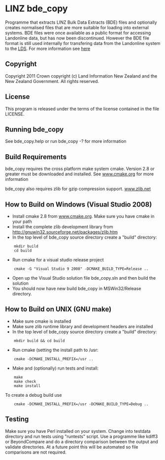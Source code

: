 # LINZ bde_copy

Programme that extracts LINZ Bulk Data Extracts (BDE) files and optionally
creates normalised files that are more suitable for loading into external
systems. BDE files were once available as a public  format for accessing Landonline data, but has now been discontinued. However the BDE file format is still used internally for transfering data from the Landonline system to the [LDS](https://data.linz.govt.nz). For more information see [here](http://www.linz.govt.nz/data/linz-data/property-ownership-and-boundary-data/historic-property-databases)

## Copyright

Copyright 2011 Crown copyright (c) Land Information New Zealand and the New
Zealand Government. All rights reserved.

## License

This program is released under the terms of the license contained in the file
LICENSE.

## Running bde_copy

See bde_copy.help or run bde_copy -? for more information

## Build Requirements

bde_copy requires the cross platform make system cmake. Version 2.8 or greater
must be downloaded and installed. See www.cmake.org for more information

bde_copy also requires zlib for gzip compression support. www.zlib.net

## How to Build on Windows (Visual Studio 2008)

- Install cmake 2.8 from www.cmake.org. Make sure you have cmake in your path
- Install the complete zlib development library from http://gnuwin32.sourceforge.net/packages/zlib.htm
- In the top level of bde_copy source directory create a "build" directory:
```
    mkdir build
    cd build
```
- Run cmake for a visual studio release project
``` 
    cmake -G "Visual Studio 9 2008" -DCMAKE_BUILD_TYPE=Release ..
```    
- Open up the Visual Studio solution file bde_copy.sln and then build the solution
- You should now have new build bde_copy in MSWin32/Release directory.

## How to Build on UNIX (GNU make)

- Make sure cmake is installed
- Make sure zlib runtime library and development headers are installed
- In the top level of bde_copy source directory create a "build" directory:
```
    mkdir build && cd build
```
- Run cmake (setting the install path to /usr:
```
    cmake -DCMAKE_INSTALL_PREFIX=/usr ..
```
- Make and (optionally) run tests and install:
``` 
    make
    make check
    make install
```

To create a debug build use 
```
    cmake -DCMAKE_INSTALL_PREFIX=/usr -DCMAKE_BUILD_TYPE=Debug ..
```
## Testing

Make sure you have Perl installed on your system. Change into testdata directory
and run tests using "runtests" script. Use a programme like kdiff3 or
BeyondCompare and do a directory comparison between the output and validate
directories. At a future point this will be automated so file comparisons are
not required.
